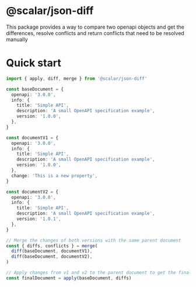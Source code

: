 # @scalar/json-diff

This package provides a way to compare two openapi objects and get the differences, resolve conflicts and return conflicts that need to be resolved manually

# Quick start

```ts
import { apply, diff, merge } from '@scalar/json-diff'

const baseDocument = {
  openapi: '3.0.0',
  info: {
    title: 'Simple API',
    description: 'A small OpenAPI specification example',
    version: '1.0.0',
  },
}

const documentV1 = {
  openapi: '3.0.0',
  info: {
    title: 'Simple API',
    description: 'A small OpenAPI specification example',
    version: '1.0.0',
  },
  change: 'This is a new property',
}

const documentV2 = {
  openapi: '3.0.0',
  info: {
    title: 'Simple API',
    description: 'A small OpenAPI specification example',
    version: '1.0.1',
  },
}

// Merge the changes of both versions with the same parent document
const { diffs, conflicts } = merge(
  diff(baseDocument, documentV1),
  diff(baseDocument, documentV2),
)

// Apply changes from v1 and v2 to the parent document to get the final document
const finalDocument = apply(baseDocument, diffs)
```
